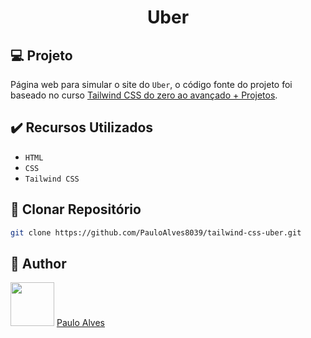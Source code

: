 <h1 align="center">Uber</h1>

## :computer: Projeto

Página web para simular o site do `Uber`, o código fonte do projeto foi baseado no curso [Tailwind CSS do zero ao avançado + Projetos](https://www.udemy.com/course/tailwind-completo/?couponCode=2021PM25).

## ✔️ Recursos Utilizados

- `HTML`
- `CSS`
- `Tailwind CSS`

## :floppy_disk: Clonar Repositório

```bash
git clone https://github.com/PauloAlves8039/tailwind-css-uber.git
```

## :boy: Author

<a href="https://github.com/PauloAlves8039"><img src="https://avatars.githubusercontent.com/u/57012714?v=4" width=70></a>
[Paulo Alves](https://github.com/PauloAlves8039)

